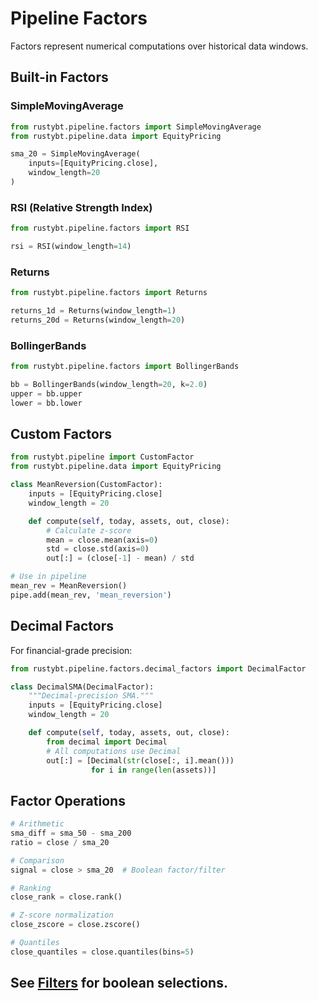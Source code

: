 # Pipeline Factors

Factors represent numerical computations over historical data windows.

## Built-in Factors

### SimpleMovingAverage

```python
from rustybt.pipeline.factors import SimpleMovingAverage
from rustybt.pipeline.data import EquityPricing

sma_20 = SimpleMovingAverage(
    inputs=[EquityPricing.close],
    window_length=20
)
```

### RSI (Relative Strength Index)

```python
from rustybt.pipeline.factors import RSI

rsi = RSI(window_length=14)
```

### Returns

```python
from rustybt.pipeline.factors import Returns

returns_1d = Returns(window_length=1)
returns_20d = Returns(window_length=20)
```

### BollingerBands

```python
from rustybt.pipeline.factors import BollingerBands

bb = BollingerBands(window_length=20, k=2.0)
upper = bb.upper
lower = bb.lower
```

## Custom Factors

```python
from rustybt.pipeline import CustomFactor
from rustybt.pipeline.data import EquityPricing

class MeanReversion(CustomFactor):
    inputs = [EquityPricing.close]
    window_length = 20

    def compute(self, today, assets, out, close):
        # Calculate z-score
        mean = close.mean(axis=0)
        std = close.std(axis=0)
        out[:] = (close[-1] - mean) / std

# Use in pipeline
mean_rev = MeanReversion()
pipe.add(mean_rev, 'mean_reversion')
```

## Decimal Factors

For financial-grade precision:

```python
from rustybt.pipeline.factors.decimal_factors import DecimalFactor

class DecimalSMA(DecimalFactor):
    """Decimal-precision SMA."""
    inputs = [EquityPricing.close]
    window_length = 20

    def compute(self, today, assets, out, close):
        from decimal import Decimal
        # All computations use Decimal
        out[:] = [Decimal(str(close[:, i].mean()))
                  for i in range(len(assets))]
```

## Factor Operations

```python
# Arithmetic
sma_diff = sma_50 - sma_200
ratio = close / sma_20

# Comparison
signal = close > sma_20  # Boolean factor/filter

# Ranking
close_rank = close.rank()

# Z-score normalization
close_zscore = close.zscore()

# Quantiles
close_quantiles = close.quantiles(bins=5)
```

## See [Filters](filters.md) for boolean selections.
